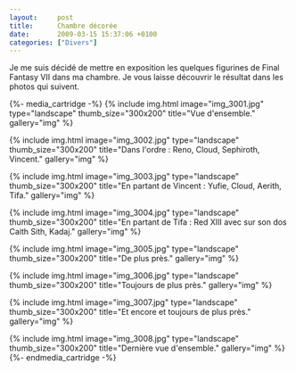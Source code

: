 ```yaml
---
layout:     post
title:      Chambre décorée
date:       2009-03-15 15:37:06 +0100
categories: ["Divers"]
---
```


Je me suis décidé de mettre en exposition les quelques figurines de Final Fantasy VII dans ma chambre. Je vous
laisse découvrir le résultat dans les photos qui suivent.

<!--more-->

{%- media_cartridge -%}
{% include img.html
    image="img_3001.jpg"
    type="landscape"
    thumb_size="300x200"
    title="Vue d'ensemble."
    gallery="img"
%}

{% include img.html
    image="img_3002.jpg"
    type="landscape"
    thumb_size="300x200"
    title="Dans l'ordre : Reno, Cloud, Sephiroth, Vincent."
    gallery="img"
%}

{% include img.html
    image="img_3003.jpg"
    type="landscape"
    thumb_size="300x200"
    title="En partant de Vincent : Yufie, Cloud, Aerith, Tifa."
    gallery="img"
%}

{% include img.html
    image="img_3004.jpg"
    type="landscape"
    thumb_size="300x200"
    title="En partant de Tifa : Red XIII avec sur son dos Caith Sith, Kadaj."
    gallery="img"
%}

{% include img.html
    image="img_3005.jpg"
    type="landscape"
    thumb_size="300x200"
    title="De plus près."
    gallery="img"
%}

{% include img.html
    image="img_3006.jpg"
    type="landscape"
    thumb_size="300x200"
    title="Toujours de plus près."
    gallery="img"
%}

{% include img.html
    image="img_3007.jpg"
    type="landscape"
    thumb_size="300x200"
    title="Et encore et toujours de plus près."
    gallery="img"
%}

{% include img.html
    image="img_3008.jpg"
    type="landscape"
    thumb_size="300x200"
    title="Dernière vue d'ensemble."
    gallery="img"
%}
{%- endmedia_cartridge -%}
